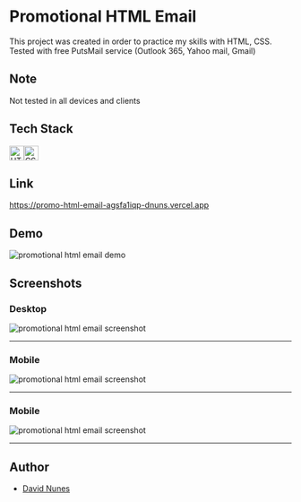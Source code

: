 # Promotional HTML Email

This project was created in order to practice my skills with HTML, CSS.
Tested with free PutsMail service (Outlook 365, Yahoo mail, Gmail)


## Note

Not tested in all devices and clients


## Tech Stack

<img alt="HTML5" width="26px" src="https://raw.githubusercontent.com/github/explore/80688e429a7d4ef2fca1e82350fe8e3517d3494d/topics/html/html.png" /><img alt="CSS3" width="26px" src="https://raw.githubusercontent.com/github/explore/80688e429a7d4ef2fca1e82350fe8e3517d3494d/topics/css/css.png" />

## Link
https://promo-html-email-agsfa1iqp-dnuns.vercel.app
  
## Demo

![promotional html email demo](resources/project-git.gif)
  
## Screenshots

### Desktop

![promotional html email screenshot](resources/3-col.jpeg)

---

### Mobile

![promotional html email screenshot](resources/2-col.jpeg)

---

### Mobile

![promotional html email screenshot](resources/1-col.jpeg)

---  

## Author

- [David Nunes](https://www.github.com/Dnuns)
